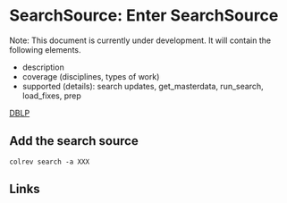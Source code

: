 # SearchSource: Enter SearchSource

Note: This document is currently under development. It will contain the following elements.

- description
- coverage (disciplines, types of work)
- supported (details): search updates, get_masterdata, run_search, load_fixes, prep

[DBLP](https://dblp.org/)

## Add the search source

```
colrev search -a XXX
```

## Links
